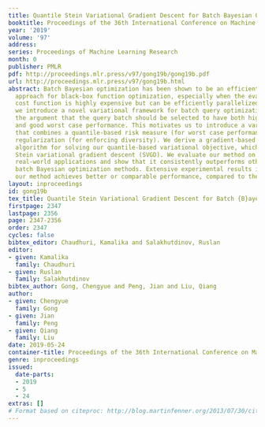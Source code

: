 ```yaml
---
title: Quantile Stein Variational Gradient Descent for Batch Bayesian Optimization
booktitle: Proceedings of the 36th International Conference on Machine Learning
year: '2019'
volume: '97'
address: 
series: Proceedings of Machine Learning Research
month: 0
publisher: PMLR
pdf: http://proceedings.mlr.press/v97/gong19b/gong19b.pdf
url: http://proceedings.mlr.press/v97/gong19b.html
abstract: Batch Bayesian optimization has been shown to be an efficient and successful
  approach for black-box function optimization, especially when the evaluation of
  cost function is highly expensive but can be efficiently parallelized. In this paper,
  we introduce a novel variational framework for batch query optimization, based on
  the argument that the query batch should be selected to have both high diversity
  and good worst case performance. This motivates us to introduce a variational objective
  that combines a quantile-based risk measure (for worst case performance) and entropy
  regularization (for enforcing diversity). We derive a gradient-based particle-based
  algorithm for solving our quantile-based variational objective, which generalizes
  Stein variational gradient descent (SVGD). We evaluate our method on a number of
  real-world applications and show that it consistently outperforms other recent state-of-the-art
  batch Bayesian optimization methods. Extensive experimental results indicate that
  our method achieves better or comparable performance, compared to the existing methods.
layout: inproceedings
id: gong19b
tex_title: Quantile Stein Variational Gradient Descent for Batch {B}ayesian Optimization
firstpage: 2347
lastpage: 2356
page: 2347-2356
order: 2347
cycles: false
bibtex_editor: Chaudhuri, Kamalika and Salakhutdinov, Ruslan
editor:
- given: Kamalika
  family: Chaudhuri
- given: Ruslan
  family: Salakhutdinov
bibtex_author: Gong, Chengyue and Peng, Jian and Liu, Qiang
author:
- given: Chengyue
  family: Gong
- given: Jian
  family: Peng
- given: Qiang
  family: Liu
date: 2019-05-24
container-title: Proceedings of the 36th International Conference on Machine Learning
genre: inproceedings
issued:
  date-parts:
  - 2019
  - 5
  - 24
extras: []
# Format based on citeproc: http://blog.martinfenner.org/2013/07/30/citeproc-yaml-for-bibliographies/
---
```

